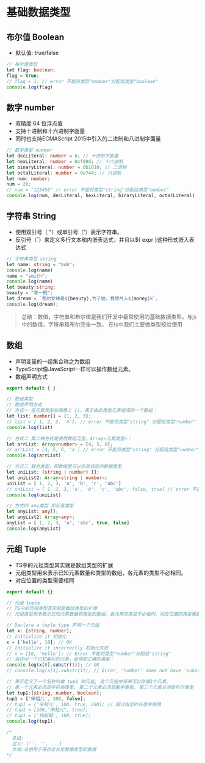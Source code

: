 # 基础数据类型

## 布尔值 Boolean
* 默认值: true/false
``` ts
// 布尔值类型
let flag: boolean;
flag = true;
// flag = 1; // error 不能将类型"number"分配给类型"boolean"
console.log(flag)
```

## 数字 number
* 双精度 64 位浮点值
* 支持十进制和十六进制字面量
* 同时也支持ECMAScript 2015中引入的二进制和八进制字面量
``` ts
// 数字类型 number
let decLiteral: number = 6; // 十进制字面量
let hexLiteral: number = 0xf00d; // 十六进制
let binaryLiteral: number = 0b1010; // 二进制
let octalLiteral: number = 0o744; // 八进制
let num: number;
num = 20;
// num = "123456" // error 不能将类型"string"分配给类型"number"
console.log(num, decLiteral, hexLiteral, binaryLiteral, octalLiteral)
```

## 字符串 String
* 使用双引号（ "）或单引号（'）表示字符串。
* 反引号（**`**）来定义多行文本和内嵌表达式，并且以${ expr }这种形式嵌入表达式
``` ts 
// 字符串类型 string
let name: string = "bob";
console.log(name)
name = "smith";
console.log(name)
let beauty:string;
beauty = "李一桐";
let dream = `我的女神是${beauty},为了她，我想月入${money}k`;
console.log(dream); 
```
> 总结：数值，字符串和布尔值是我们开发中最常使用的基础数据类型，与js中的数值，字符串和布尔完全一致，
在ts中我们主要做类型校验使用

## 数组
* 声明变量的一组集合称之为数组
* TypeScript像JavaScript一样可以操作数组元素。 
* 数组声明方式
``` ts
export default { }

// 数组类型
// 数组声明方式
// 方式一 在元素类型后面接上 []，表示由此类型元素组成的一个数组：
let list: number[] = [1, 2, 3];
// list = [ 1, 2, 3, '4']; // error 不能将类型"string" 分配给类型"number"
console.log(list)

// 方式二 第二种方式是使用数组泛型，Array<元素类型>：
let arrList: Array<number> = [4, 5, 6];
// arrList = [4, 5, 6, 'a'] // error 不能将类型"string" 分配给类型"number"
console.log(arrList)

// 方式三 联合类型，即数组里可以存放规定的数据类型
let uniList: (string | number) [];
let uniList2: Array<string | number>;
uniList = [ 1, 2, 3, 'a', 'b', 'c', 'abc']
// uniList = [ 1, 2, 3, 'a', 'b', 'c', 'abc', false, true] // error 不能将类型"boolean"分配给类型"string | number"
console.log(uniList)

// 方式四 any类型 即任意类型
let anyList: any[];
let anyList2: Array<any>;
anyList = [ 1, 2, 3, 'a', 'abc', true, false]
console.log(anyList)

```

## 元组 Tuple
* TS中的元祖类型其实就是数组类型的扩展
* 元组类型用来表示已知元素数量和类型的数组，各元素的类型不必相同。
* 对应位置的类型需要相同
``` ts
export default {} 

// 元组 tuple
// TS中的元祖类型其实就是数组类型的扩展
// 元组类型用来表示已知元素数量和类型的数组，各元素的类型不必相同，对应位置的类型需要相同

// Declare a tuple type 声明一个元组
let x: [string, number];
// Initialize it 初始化
x = ['hello', 10]; // OK
// Initialize it incorrectly 初始化失败
// x = [10, 'hello']; // Error 不能将类型"number"分配给"string"
// 当访问一个已知索引的元素，会得到正确的类型：
console.log(x[0].substr(1)); // OK
// console.log(x[1].substr(1)); // Error, 'number' does not have 'substr' 类型'number'上不存在属性'substr'

// 表示定义了一个名称叫做 tup1 的元祖, 这个元祖中将来可以存储3个元素, 
// 第一个元素必须是字符串类型, 第二个元素必须是数字类型, 第三个元素必须是布尔类型
let tup1:[string, number, boolean]; 
tup1 = ['宋祖儿', 100, false];
// tup1 = ['宋祖儿', 100, true, 200]; // 超过指定的长度会报错
// tup1 = [100,"宋祖儿", true];
// tup1 = ['杨超越', 100, true];
console.log(tup1); 

/* 
  总结:
  定义: ['', '', ...]
  作用:元祖用于保存定长定数据类型的数据
*/
```